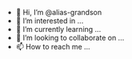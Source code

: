 - 👋 Hi, I’m @alias-grandson
- 👀 I’m interested in ...
- 🌱 I’m currently learning ...
- 💞️ I’m looking to collaborate on ...
- 📫 How to reach me ...

<!---
alias-grandson/alias-grandson is a ✨ special ✨ repository because its `README.md` (this file) appears on your GitHub profile.
You can click the Preview link to take a look at your changes.
--->
